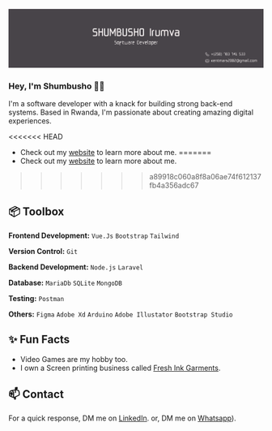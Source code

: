 ![Shumbusho Irumva github banner image](gitbanner.png)


### Hey, I'm Shumbusho 👋🏽  

I'm a software developer with a knack for building strong back-end systems. Based in Rwanda, I'm passionate about creating amazing digital experiences. 

<<<<<<< HEAD
- Check out my [website](https://irumva-kh4n.onrender.com/) to learn more about me.
=======
- Check out my [website]((https://irumva-kh4n.onrender.com/)) to learn more about me.
>>>>>>> a89918c060a8f8a06ae74f612137fb4a356adc67


 
## 📦 Toolbox

**Frontend Development:** `Vue.Js` `Bootstrap` `Tailwind`
 
**Version Control:** `Git`

**Backend Development:** `Node.js` `Laravel`

**Database:** `MariaDb` `SQLite` `MongoDB`

**Testing:** `Postman`

**Others:** `Figma` `Adobe Xd` `Arduino` `Adobe Illustator` `Bootstrap Studio`
 
## ✨ Fun Facts 

- Video Games are my hobby too.
- I own a Screen printing business called [Fresh Ink Garments](https://www.freshinkgarments.com/).
  

## 📫 Contact

 For a quick response, DM me on [LinkedIn](https://www.linkedin.com/in/irumva-shumbusho/).
 or, DM me on [Whatsapp](https://wa.me/+250783741533)).
 
